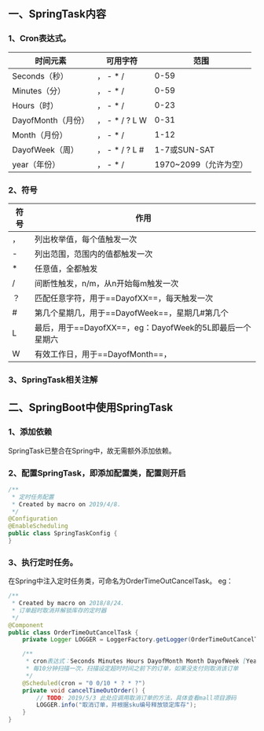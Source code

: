 ## 一、SpringTask内容
### 1、Cron表达式。
|时间元素|可用字符|范围|
|-|-|-|
|Seconds（秒）|， -  *  / |0-59|
|Minutes（分）|， -  *  / |0-59|
|Hours（时）|， -  *  / |0-23|
|DayofMonth（月份）|， -  *  /  ?  L  W |0-31|
|Month（月份）|， -  *  / |1-12|
|DayofWeek（周）|， -  *  / ? L #|1-7或SUN-SAT|
|year（年份）|， -  *  / |1970~2099（允许为空）|
### 2、符号
|符号|作用|
|-|-|
|，|列出枚举值，每个值触发一次|
|- |列出范围，范围内的值都触发一次|
|* |任意值，全都触发|
|/ |间断性触发，n/m，从n开始每m触发一次|
|？|匹配任意字符，用于==DayofXX==，每天触发一次|
|# |第几个星期几，用于==DayofWeek==，星期几#第几个|
|L |最后，用于==DayofXX==，eg：DayofWeek的5L即最后一个星期六|
|W |有效工作日，用于==DayofMonth==，|

### 3、SpringTask相关注解


## 二、SpringBoot中使用SpringTask
### 1、添加依赖
SpringTask已整合在Spring中，故无需额外添加依赖。
### 2、配置SpringTask，即添加配置类，配置则开启
```java
/**
 * 定时任务配置
 * Created by macro on 2019/4/8.
 */
@Configuration
@EnableScheduling
public class SpringTaskConfig {
}

```
### 3、执行定时任务。
在Spring中注入定时任务类，可命名为OrderTimeOutCancelTask。
eg：
```java
/**
 * Created by macro on 2018/8/24.
 * 订单超时取消并解锁库存的定时器
 */
@Component
public class OrderTimeOutCancelTask {
    private Logger LOGGER = LoggerFactory.getLogger(OrderTimeOutCancelTask.class);

    /**
     * cron表达式：Seconds Minutes Hours DayofMonth Month DayofWeek [Year]
     * 每10分钟扫描一次，扫描设定超时时间之前下的订单，如果没支付则取消该订单
     */
    @Scheduled(cron = "0 0/10 * ? * ?")
    private void cancelTimeOutOrder() {
        // TODO: 2019/5/3 此处应调用取消订单的方法，具体查看mall项目源码
        LOGGER.info("取消订单，并根据sku编号释放锁定库存");
    }
}
```